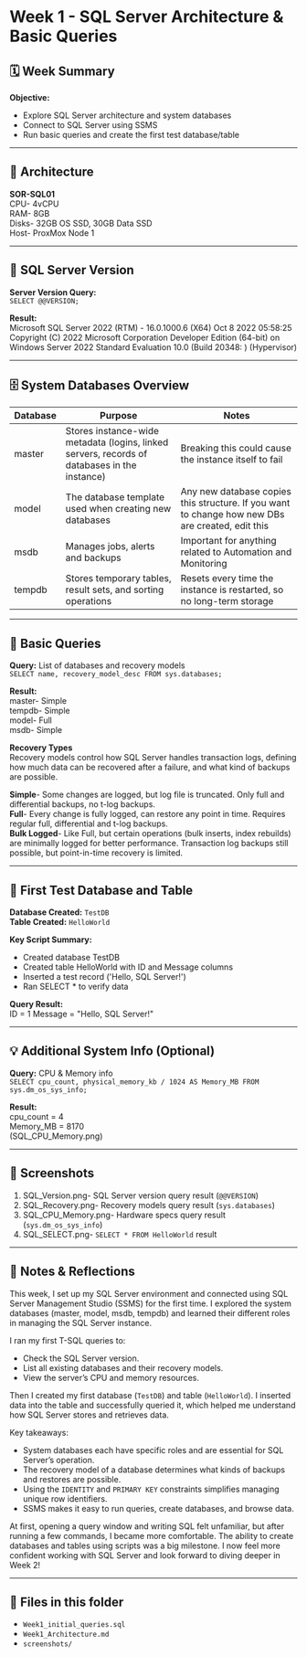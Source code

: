 # Week 1 - SQL Server Architecture & Basic Queries

## 🗓️ Week Summary

**Objective:**  
- Explore SQL Server architecture and system databases  
- Connect to SQL Server using SSMS  
- Run basic queries and create the first test database/table

---

## 🏢 Architecture  

**SOR-SQL01**  
CPU- 4vCPU  
RAM- 8GB  
Disks- 32GB OS SSD, 30GB Data SSD  
Host- ProxMox Node 1  

---

## 🔎 SQL Server Version

**Server Version Query:**  
`SELECT @@VERSION;`

**Result:**  
Microsoft SQL Server 2022 (RTM) - 16.0.1000.6 (X64)   Oct  8 2022 05:58:25   Copyright (C) 2022 Microsoft Corporation  Developer Edition (64-bit) on Windows Server 2022 Standard Evaluation 10.0 <X64> (Build 20348: ) (Hypervisor) 

---

## 🗄️ System Databases Overview

| Database | Purpose | Notes |
|----------|---------|--------|
| master   | Stores instance-wide metadata (logins, linked servers, records of databases in the instance) |Breaking this could cause the instance itself to fail|
| model    | The database template used when creating new databases|Any new database copies this structure. If you want to change how new DBs are created, edit this|
| msdb     | Manages jobs, alerts and backups|Important for anything related to Automation and Monitoring|
| tempdb   | Stores temporary tables, result sets, and sorting operations |Resets every time the instance is restarted, so no long-term storage|

---

## 📝 Basic Queries

**Query:** List of databases and recovery models  
`SELECT name, recovery_model_desc FROM sys.databases;`

**Result:**  
master- Simple  
tempdb- Simple  
model- Full  
msdb- Simple  

**Recovery Types**  
Recovery models control how SQL Server handles transaction logs, defining how much data can be recovered after a failure, and what kind of backups are possible.

**Simple**- Some changes are logged, but log file is truncated. Only full and differential backups, no t-log backups.  
**Full**- Every change is fully logged, can restore any point in time. Requires regular full, differential and t-log backups.    
**Bulk Logged**- Like Full, but certain operations (bulk inserts, index rebuilds) are minimally logged for better performance. Transaction log backups still possible, but point-in-time recovery is limited.

---

## 🔨 First Test Database and Table

**Database Created:** `TestDB`  
**Table Created:** `HelloWorld`

**Key Script Summary:**  
- Created database TestDB  
- Created table HelloWorld with ID and Message columns  
- Inserted a test record ('Hello, SQL Server!')  
- Ran SELECT * to verify data

**Query Result:**  
ID = 1
Message = "Hello, SQL Server!"

---

## 💡 Additional System Info (Optional)

**Query:** CPU & Memory info  
`SELECT cpu_count, physical_memory_kb / 1024 AS Memory_MB FROM sys.dm_os_sys_info;`

**Result:**  
cpu_count = 4  
Memory_MB = 8170  
(SQL_CPU_Memory.png)

---

## 📸 Screenshots

1. SQL_Version.png- SQL Server version query result (`@@VERSION`)  
2. SQL_Recovery.png- Recovery models query result (`sys.databases`)
3. SQL_CPU_Memory.png- Hardware specs query result (`sys.dm_os_sys_info`)
4. SQL_SELECT.png- `SELECT * FROM HelloWorld` result



---

## 📝 Notes & Reflections

This week, I set up my SQL Server environment and connected using SQL Server Management Studio (SSMS) for the first time. I explored the system databases (master, model, msdb, tempdb) and learned their different roles in managing the SQL Server instance.

I ran my first T-SQL queries to:
- Check the SQL Server version.
- List all existing databases and their recovery models.
- View the server’s CPU and memory resources.

Then I created my first database (`TestDB`) and table (`HelloWorld`). I inserted data into the table and successfully queried it, which helped me understand how SQL Server stores and retrieves data.

Key takeaways:
- System databases each have specific roles and are essential for SQL Server’s operation.
- The recovery model of a database determines what kinds of backups and restores are possible.
- Using the `IDENTITY` and `PRIMARY KEY` constraints simplifies managing unique row identifiers.
- SSMS makes it easy to run queries, create databases, and browse data.

At first, opening a query window and writing SQL felt unfamiliar, but after running a few commands, I became more comfortable. The ability to create databases and tables using scripts was a big milestone. I now feel more confident working with SQL Server and look forward to diving deeper in Week 2!

---

## 🔗 Files in this folder

- `Week1_initial_queries.sql`  
- `Week1_Architecture.md`  
- `screenshots/`



